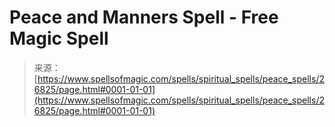 <!--yml

category: 未分类

date: 2024-06-12 19:15:21

-->

# Peace and Manners Spell - Free Magic Spell

> 来源：[https://www.spellsofmagic.com/spells/spiritual_spells/peace_spells/26825/page.html#0001-01-01](https://www.spellsofmagic.com/spells/spiritual_spells/peace_spells/26825/page.html#0001-01-01)
